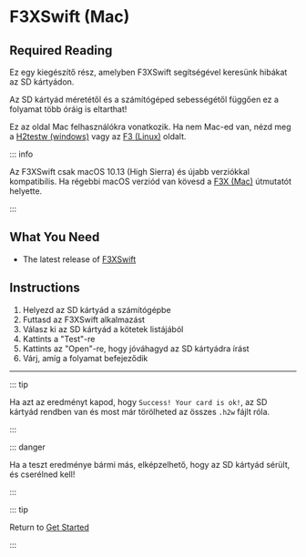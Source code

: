# F3XSwift (Mac)

## Required Reading

Ez egy kiegészítő rész, amelyben F3XSwift segítségével keresünk hibákat az SD kártyádon.

Az SD kártyád méretétől és a számítógéped sebességétől függően ez a folyamat több óráig is eltarthat!

Ez az oldal Mac felhasználókra vonatkozik. Ha nem Mac-ed van, nézd meg a [H2testw (windows)](h2testw-\(windows\)) vagy az [F3 (Linux)](f3-\(linux\)) oldalt.

::: info

Az F3XSwift csak macOS 10.13 (High Sierra) és újabb verziókkal kompatibilis. Ha régebbi macOS verziód van kövesd a [F3X (Mac)](f3x-\(mac\)) útmutatót helyette.

:::

## What You Need

- The latest release of [F3XSwift](https://github.com/vrunkel/F3XSwift/releases/latest)

## Instructions

1. Helyezd az SD kártyád a számítógépbe
2. Futtasd az F3XSwift alkalmazást
3. Válasz ki az SD kártyád a kötetek listájából
4. Kattints a "Test"-re
5. Kattints az "Open"-re, hogy jóváhagyd az SD kártyádra írást
6. Várj, amíg a folyamat befejeződik

___

::: tip

Ha azt az eredményt kapod, hogy `Success! Your card is ok!`, az SD kártyád rendben van és most már törölheted az összes `.h2w` fájlt róla.

:::

::: danger

Ha a teszt eredménye bármi más, elképzelhető, hogy az SD kártyád sérült, és cserélned kell!

:::

::: tip

Return to [Get Started](get-started)

:::
